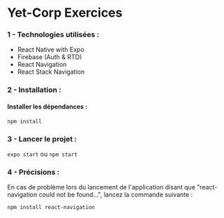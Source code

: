 # Yet-Corp Exercices

### 1 - Technologies utilisées :

* React Native with Expo
* Firebase (Auth & RTD)
* React Navigation
* React Stack Navigation

### 2 - Installation :

#### Installer les dépendances :

``npm install``

### 3 - Lancer le projet :

``expo start``
ou
``npm start``

### 4 - Précisions :

En cas de problème lors du lancement de l'application disant que "react-navigation could not be found...", lancez la commande suivante :

``npm install react-navigation``
